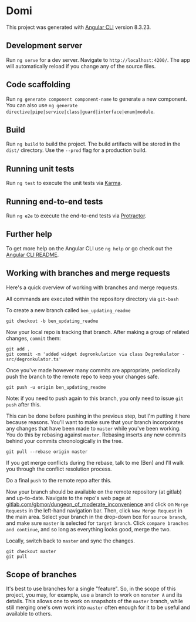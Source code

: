 # Domi

This project was generated with [Angular CLI](https://github.com/angular/angular-cli) version 8.3.23.

## Development server

Run `ng serve` for a dev server. Navigate to `http://localhost:4200/`. The app will automatically reload if you change any of the source files.

## Code scaffolding

Run `ng generate component component-name` to generate a new component. You can also use `ng generate directive|pipe|service|class|guard|interface|enum|module`.

## Build

Run `ng build` to build the project. The build artifacts will be stored in the `dist/` directory. Use the `--prod` flag for a production build.

## Running unit tests

Run `ng test` to execute the unit tests via [Karma](https://karma-runner.github.io).

## Running end-to-end tests

Run `ng e2e` to execute the end-to-end tests via [Protractor](http://www.protractortest.org/).

## Further help

To get more help on the Angular CLI use `ng help` or go check out the [Angular CLI README](https://github.com/angular/angular-cli/blob/master/README.md).

## Working with branches and merge requests

Here's a quick overview of working with branches and merge requests.

All commands are executed within the repository directory via `git-bash`

To create a new branch called `ben_updating_readme`

```
git checkout -b ben_updating_readme
```

Now your local repo is tracking that branch. After making a group of related changes, `commit` them:
```
git add .
git commit -m 'added widget degronkulation via class Degronkulator - src/degronkulator.ts'
```

Once you've made however many commits are appropriate, periodically push the branch to the remote repo
to keep your changes safe.

```
git push -u origin ben_updating_readme
```

Note: if you need to push again to this branch, you only need to issue `git push` after this.

This can be done before pushing in the previous step, but I'm putting it here because reasons.
You'll want to make sure that your branch incorporates any changes that have been made to
`master` while you've been working. You do this by rebasing against `master`. Rebasing inserts
any new commits behind your commits chronologically in the tree.
```
git pull --rebase origin master
```
If you get merge conflicts during the rebase, talk to me (Ben) and I'll walk you through the
conflict resolution process.

Do a final `push` to the remote repo after this.

Now your branch should be available on the remote repository (at gitlab) and up-to-date.
Navigate to the repo's web page at [gitlab.com/gbmor/dungeon_of_moderate_inconvenience](https://gitlab.com/gbmor/dungeon_of_moderate_inconvenience)
and click on `Merge Requests` in the left-hand navigation bar. Then, click `New Merge Request`
in the main area. Select your branch in the drop-down box for `source branch`, and make sure
`master` is selected for `target branch`. Click `compare branches and continue`, and so long
as everything looks good, merge the two.

Locally, switch back to `master` and sync the changes.
```
git checkout master
git pull
```

## Scope of branches

It's best to use branches for a single "feature". So, in the scope of this project, you may,
for example, use a branch to work on `monster A` and its details. This allows one to work
on snapshots of the `master` branch, while still merging one's own work into `master` often
enough for it to be useful and available to others.
